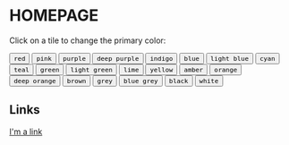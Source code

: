 # HOMEPAGE

Click on a tile to change the primary color:

<!-- 下面的代码用于改变主题颜色 -->

<div class="mdx-switch">
  <button data-md-color-primary="red"><code>red</code></button>
  <button data-md-color-primary="pink"><code>pink</code></button>
  <button data-md-color-primary="purple"><code>purple</code></button>
  <button data-md-color-primary="deep-purple"><code>deep purple</code></button>
  <button data-md-color-primary="indigo"><code>indigo</code></button>
  <button data-md-color-primary="blue"><code>blue</code></button>
  <button data-md-color-primary="light-blue"><code>light blue</code></button>
  <button data-md-color-primary="cyan"><code>cyan</code></button>
  <button data-md-color-primary="teal"><code>teal</code></button>
  <button data-md-color-primary="green"><code>green</code></button>
  <button data-md-color-primary="light-green"><code>light green</code></button>
  <button data-md-color-primary="lime"><code>lime</code></button>
  <button data-md-color-primary="yellow"><code>yellow</code></button>
  <button data-md-color-primary="amber"><code>amber</code></button>
  <button data-md-color-primary="orange"><code>orange</code></button>
  <button data-md-color-primary="deep-orange"><code>deep orange</code></button>
  <button data-md-color-primary="brown"><code>brown</code></button>
  <button data-md-color-primary="grey"><code>grey</code></button>
  <button data-md-color-primary="blue-grey"><code>blue grey</code></button>
  <button data-md-color-primary="black"><code>black</code></button>
  <button data-md-color-primary="white"><code>white</code></button>
</div>

<script>
  var colorMap = {
    "red": {background: "#F44336", text: "#FFFFFF"},
    "pink": {background: "#FFC0CB", text: "#FFFFFF"},
    "purple": {background: "#9C27B0", text: "#FFFFFF"},
    "deep-purple": {background: "#673AB7", text: "#FFFFFF"},
    "indigo": {background: "#3F51B5", text: "#FFFFFF"},
    "blue": {background: "#2196F3", text: "#FFFFFF"},
    "light-blue": {background: "#03A9F4", text: "#FFFFFF"},
    "cyan": {background: "#00BCD4", text: "#FFFFFF"},
    "teal": {background: "#009688", text: "#FFFFFF"},
    "green": {background: "#4CAF50", text: "#FFFFFF"},
    "light-green": {background: "#8BC34A", text: "#FFFFFF"},
    "lime": {background: "#CDDC39", text: "#000000"},
    "yellow": {background: "#FFEB3B", text: "#000000"},
    "amber": {background: "#FFC107", text: "#000000"},
    "orange": {background: "#FF9800", text: "#000000"},
    "deep-orange": {background: "#FF5722", text: "#FFFFFF"},
    "brown": {background: "#795548", text: "#FFFFFF"},
    "grey": {background: "#9E9E9F", text: "#FFFFFF"},
    "blue-grey": {background: "#607D8B", text: "#FFFFFF"},
    "black": {background: "#000000", text: "#FFFFFF"},
    "white": {background: "#FFFFE", text: "#000000"},
    // 你可以在这里添加更多颜色
  };

  var buttons = document.querySelectorAll("button[data-md-color-primary]")
  buttons.forEach(function(button) {
    var color = button.getAttribute("data-md-color-primary");
    // 如果颜色在 colorMap 中，使用 colorMap 中的值
    var backgroundColor = colorMap[color] ? colorMap[color].background : color;
    var textColor = colorMap[color] ? colorMap[color].text : "#000000";
    var codeElement = button.querySelector("code");
    codeElement.style.backgroundColor = backgroundColor;
    codeElement.style.color = textColor;
    
    button.addEventListener("click", function() {
      document.body.setAttribute("data-md-color-primary", color)
      var name = document.querySelector("#__code_1 code span.l")
      name.textContent = color.replace("-", " ")
      
      buttons.forEach(function(btn) {
        var codeElement = btn.querySelector("code");
        codeElement.style.backgroundColor = "initial";
        codeElement.style.color = "initial";
      });
      
      codeElement.style.backgroundColor = backgroundColor;
      codeElement.style.color = textColor;
    })
  })
</script>


## Links

[I'm a link](Page.md#im_a_link)
